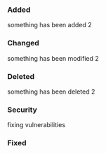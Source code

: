 ### Added
something has been added 2

### Changed
something has been modified 2

### Deleted
something has been deleted 2

### Security
fixing vulnerabilities

### Fixed

